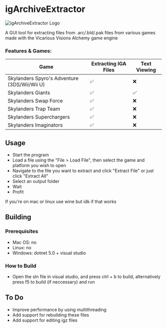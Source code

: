 # igArchiveExtractor

![igArchiveExtractor Logo](https://media.discordapp.net/attachments/852283501738065951/884608132016394240/image0.png?width=300&height=300)

A GUI tool for extracting files from .arc/.bld/.pak files from various games made with the Vicarious Visions Alchemy game engine

### Features & Games:
| Game | Extracting IGA Files | Text Viewing
|---|---|---|
| Skylanders Spyro's Adventure (3DS/Wii/Wii U) | ✅ | ❌ |
| Skylanders Giants | ✅ | ✅ |
| Skylanders Swap Force | ✅ | ❌ |
| Skylanders Trap Team | ✅ | ❌ |
| Skylanders Superchargers | ✅ | ❌ |
| Skylanders Imaginators | ✅ | ❌ |

## Usage

* Start the program
* Load a file using the "File > Load File", then select the game and platform you wish to open
* Navigate to the file you want to extract and click "Extract File" or just click "Extract All"
* Select an output folder
* Wait
* Profit

If you're on mac or linux use wine but idk if that works

## Building
### Prerequisites
* Mac OS: no
* Linux: no
* Windows: dotnet 5.0 + visual studio

### How to Build
* Open the sln file in visual studio, and press ctrl + b to build, alternatively press f5 to build (if neccessary) and run

## To Do

* Improve performance by using multithreading
* Add support for rebuilding these files
* Add support for editing igz files
